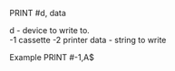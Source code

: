 PRINT #d, data

  d   - device to write to.  
        -1 cassette
        -2 printer
  data - string to write

Example
PRINT #-1,A$